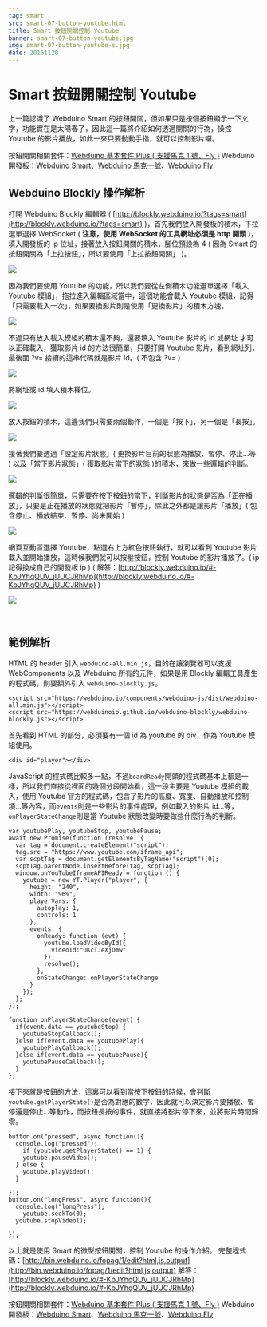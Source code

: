 ```yaml
---
tag: smart
src: smart-07-button-youtube.html
title: Smart 按鈕開關控制 Youtube 
banner: smart-07-button-youtube.jpg
img: smart-07-button-youtube-s.jpg
date: 20161120
---
```


<!-- @@master  = ../../_layout.html-->

<!-- @@block  =  meta-->

<title>Smart 按鈕開關控制 Youtube :::: Webduino = Web × Arduino</title>

<meta name="description" content="上一篇認識了 Webduino Smart 的按鈕開關，但如果只是按個按鈕顯示一下文字，功能實在是太陽春了，因此這一篇將介紹如何透過開關的行為，操控 Youtube 的影片播放，如此一來只要動動手指，就可以控制影片囉。">

<meta itemprop="description" content="上一篇認識了 Webduino Smart 的按鈕開關，但如果只是按個按鈕顯示一下文字，功能實在是太陽春了，因此這一篇將介紹如何透過開關的行為，操控 Youtube 的影片播放，如此一來只要動動手指，就可以控制影片囉。">

<meta property="og:description" content="上一篇認識了 Webduino Smart 的按鈕開關，但如果只是按個按鈕顯示一下文字，功能實在是太陽春了，因此這一篇將介紹如何透過開關的行為，操控 Youtube 的影片播放，如此一來只要動動手指，就可以控制影片囉。">

<link rel="canonical" href="https://tutorials.webduino.io/zh-tw/docs/smart/basic/button-youtube.html">

<meta property="og:title" content="Smart 按鈕開關控制 Youtube" >

<meta property="og:url" content="https://webduino.io/tutorials/smart-07-button-youtube.html">

<meta property="og:image" content="https://webduino.io/img/tutorials/smart-07-button-youtube-s.jpg">

<meta itemprop="image" content="https://webduino.io/img/tutorials/smart-07-button-youtube-s.jpg">

<include src="../_include-tutorials.html"></include>

<!-- @@close-->

<!-- @@block  =  preAndNext-->

<include src="../_include-tutorials-content.html"></include>

<!-- @@close-->



<!-- @@block  =  tutorials-->
# Smart 按鈕開關控制 Youtube

上一篇認識了 Webduino Smart 的按鈕開關，但如果只是按個按鈕顯示一下文字，功能實在是太陽春了，因此這一篇將介紹如何透過開關的行為，操控 Youtube 的影片播放，如此一來只要動動手指，就可以控制影片囉。

<div class="buy-this">
	<span>按鈕開關相關套件：<a href="https://webduino.io/buy/webduino-package-plus.html" target="_blank">Webduino 基本套件 Plus ( 支援馬克 1 號、Fly )</a></span>
	<span>Webduino 開發板：<a href="https://webduino.io/buy/component-webduino-smart.html" target="_blank">Webduino Smart</a>、<a href="https://webduino.io/buy/component-webduino-v1.html" target="_blank">Webduino 馬克一號</a>、<a href="https://webduino.io/buy/component-webduino-fly.html" target="_blank">Webduino Fly</a></span>
</div>

## Webduino Blockly 操作解析

打開 Webduino Blockly 編輯器 ( [http://blockly.webduino.io/?tags=smart](http://blockly.webduino.io/?tags=smart) )，首先我們放入開發板的積木，下拉選單選擇 WebSocket ( **注意，使用 WebSocket 的工具網址必須是 http 開頭** )，填入開發板的 ip 位址，接著放入按鈕開關的積木，腳位預設為 4 ( 因為 Smart 的按鈕開關為「上拉按鈕」，所以要使用「上拉按鈕開關」 )。  

![](../img/tutorials/smart-07-02.jpg)

因為我們要使用 Youtube 的功能，所以我們要從左側積木功能選單選擇「載入 Youtube 模組」，拖拉進入編輯區域當中，這個功能會載入 Youtube 模組，記得「只需要載入一次」，如果要換影片則是使用「更換影片」的積木方塊。   

![](../img/tutorials/smart-07-03.jpg)

不過只有放入載入模組的積木還不夠，還要填入 Youtube 影片的 id 或網址 才可以正確載入，獲取影片 id 的方法很簡單，只要打開 Youtube 影片，看到網址列，最後面 ?v= 接續的這串代碼就是影片 id。( 不包含 ?v= )

![](../img/tutorials/smart-07-04.jpg) 

將網址或 id 填入積木欄位。

![](../img/tutorials/smart-07-05.jpg)

放入按鈕的積木，這邊我們只需要兩個動作，一個是「按下」，另一個是「長按」。

![](../img/tutorials/smart-07-06.jpg)

接著我們要透過「設定影片狀態」( 更換影片目前的狀態為播放、暫停、停止...等 ) 以及「當下影片狀態」( 獲取影片當下的狀態 )的積木，來做一些邏輯的判斷。

![](../img/tutorials/smart-07-07.jpg)

邏輯的判斷很簡單，只需要在按下按鈕的當下，判斷影片的狀態是否為「正在播放」，只要是正在播放的狀態就把影片「暫停」，除此之外都是讓影片「播放」( 包含停止、播放結束、暫停、尚未開始 )

![](../img/tutorials/smart-07-08.jpg)

網頁互動區選擇 Youtube，點選右上方紅色按鈕執行，就可以看到 Youtube 影片載入並開始播放，這時候我們就可以按壓按鈕，控制 Youtube 的影片播放了。( ip 記得換成自己的開發板 ip )
( 解答：[http://blockly.webduino.io/#-KbJYhqQUV_jUUCJRhMp](http://blockly.webduino.io/#-KbJYhqQUV_jUUCJRhMp) )

![](../img/tutorials/smart-07-09.jpg)

<br/>

## 範例解析

HTML 的 header 引入 `webduino-all.min.js`，目的在讓瀏覽器可以支援 WebComponents 以及 Webduino 所有的元件，如果是用 Blockly 編輯工具產生的程式碼，則要額外引入 `webduino-blockly.js`。

	<script src="https://webduino.io/components/webduino-js/dist/webduino-all.min.js"></script>
	<script src="https://webduinoio.github.io/webduino-blockly/webduino-blockly.js"></script>

首先看到 HTML 的部分，必須要有一個 id 為 youtube 的 div，作為 Youtube 模組使用。

	<div id="player"></div>

JavaScript 的程式碼比較多一點，不過`boardReady`開頭的程式碼基本上都是一樣，所以我們直接從裡面的幾個分段開始看，這一段主要是 Youtube 模組的載入，使用 Youtube 官方的程式碼，包含了影片的高度、寬度、自動播放和控制項...等內容，而`events`則是一些影片的事件處理，例如載入的影片 id...等，`onPlayerStateChange`則是當 Youtube 狀態改變時要做些什麼行為的判斷。

	var youtubePlay, youtubeStop, youtubePause;
	await new Promise(function (resolve) {
	  var tag = document.createElement("script");
	  tag.src = "https://www.youtube.com/iframe_api";
	  var scptTag = document.getElementsByTagName("script")[0];
	  scptTag.parentNode.insertBefore(tag, scptTag);
	  window.onYouTubeIframeAPIReady = function () {
	    youtube = new YT.Player("player", {
	      height: "240",
	      width: "96%",
	      playerVars: {
	        autoplay: 1,
	        controls: 1
	      },
	      events: {
	        onReady: function (evt) {
	          youtube.loadVideoById({
	            videoId:"UKcTJeXjOmw"
	          });
	          resolve();
	        },
	        onStateChange: onPlayerStateChange
	      }
	    });
	  };
	});

	function onPlayerStateChange(event) {
	  if(event.data == youtubeStop) {
	    youtubeStopCallback();
	  }else if(event.data == youtubePlay){
	    youtubePlayCallback();
	  }else if(event.data == youtubePause){
	    youtubePauseCallback();
	  }
	};

接下來就是按鈕的方法，這裏可以看到當按下按鈕的時候，會判斷`youtube.getPlayerState()`是否為對應的數字，因此就可以決定影片要播放、暫停還是停止...等動作，而按鈕長按的事件，就直接將影片停下來，並將影片時間歸零。

	button.on("pressed", async function(){
	  console.log("pressed");
	    if (youtube.getPlayerState() == 1) {
	    youtube.pauseVideo();
	  } else {
	    youtube.playVideo();
	  }

	});
	button.on("longPress", async function(){
	  console.log("longPress");
	    youtube.seekTo(0);
	  youtube.stopVideo();

	});

以上就是使用 Smart 的微型按鈕開關，控制 Youtube 的操作介紹。
完整程式碼：[http://bin.webduino.io/fopag/1/edit?html,js,output](http://bin.webduino.io/fopag/1/edit?html,js,output)
解答：[http://blockly.webduino.io/#-KbJYhqQUV_jUUCJRhMp](http://blockly.webduino.io/#-KbJYhqQUV_jUUCJRhMp)

<div class="buy-this">
	<span>按鈕開關相關套件：<a href="https://webduino.io/buy/webduino-package-plus.html" target="_blank">Webduino 基本套件 Plus ( 支援馬克 1 號、Fly )</a></span>
	<span>Webduino 開發板：<a href="https://webduino.io/buy/component-webduino-smart.html" target="_blank">Webduino Smart</a>、<a href="https://webduino.io/buy/component-webduino-v1.html" target="_blank">Webduino 馬克一號</a>、<a href="https://webduino.io/buy/component-webduino-fly.html" target="_blank">Webduino Fly</a></span>
</div>



<!-- @@close-->